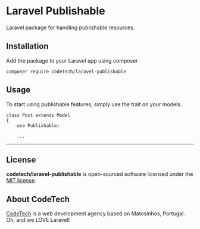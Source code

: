 # Laravel Publishable

Laravel package for handling publishable resources.


## Installation

Add the package to your Laravel app using composer

```
composer require codetech/laravel-publishable
```


## Usage

To start using publishable features, simply use the trait on your models.

```
class Post extends Model
{
    use Publishable;

    ...
```


---


## License

**codetech/laravel-publishable** is open-sourced software licensed under the [MIT license](https://github.com/CodeTechPt/laravel-publishable/blob/master/LICENSE).


## About CodeTech

[CodeTech](https://www.codetech.pt) is a web development agency based on Matosinhos, Portugal. Oh, and we LOVE Laravel!
